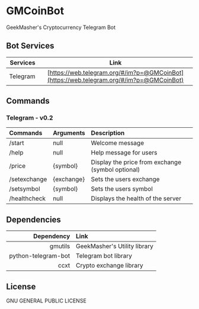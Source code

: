 # GMCoinBot
GeekMasher's Cryptocurrency Telegram Bot


## Bot Services

| Services      | Link                                          |
|--------------:|:---------------------------------------------:|
| Telegram      | [https://web.telegram.org/#/im?p=@GMCoinBot](https://web.telegram.org/#/im?p=@GMCoinBot) |


## Commands 

### Telegram - v0.2

| Commands      | Arguments         | Description                           |
|:--------------|:------------------|:--------------------------------------|
| /start        | null              | Welcome message                       |
| /help         | null              | Help message for users                |
| /price        | {symbol}          | Display the price from exchange (symbol optional) |
| /setexchange  | {exchange}        | Sets the users exchange               |
| /setsymbol    | {symbol}          | Sets the users symbol                 |
| /healthcheck  | null              | Displays the health of the server     |


## Dependencies

| Dependency                | Link                          |
|--------------------------:|:------------------------------|
| gmutils                   | GeekMasher's Utility library  |
| python-telegram-bot       | Telegram bot library          |
| ccxt                      | Crypto exchange library       |

## License

GNU GENERAL PUBLIC LICENSE
